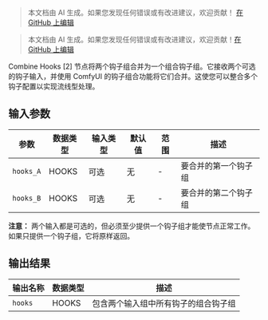 > 本文档由 AI 生成。如果您发现任何错误或有改进建议，欢迎贡献！ [在 GitHub 上编辑](https://github.com/Comfy-Org/embedded-docs/blob/main/comfyui_embedded_docs/docs/CombineHooks/zh.md)

> 本文档由 AI 生成。如果您发现任何错误或有改进建议，欢迎贡献！[在 GitHub 上编辑](https://github.com/Comfy-Org/embedded-docs/blob/main/comfyui_embedded_docs/docs/CombineHooks/en.md)

Combine Hooks [2] 节点将两个钩子组合并为一个组合钩子组。它接收两个可选的钩子输入，并使用 ComfyUI 的钩子组合功能将它们合并。这使您可以整合多个钩子配置以实现流线型处理。

## 输入参数

| 参数 | 数据类型 | 输入类型 | 默认值 | 范围 | 描述 |
|------|-----------|------------|---------|-------|-------------|
| `hooks_A` | HOOKS | 可选 | 无 | - | 要合并的第一个钩子组 |
| `hooks_B` | HOOKS | 可选 | 无 | - | 要合并的第二个钩子组 |

**注意：** 两个输入都是可选的，但必须至少提供一个钩子组才能使节点正常工作。如果只提供一个钩子组，它将原样返回。

## 输出结果

| 输出名称 | 数据类型 | 描述 |
|----------|-----------|-------------|
| `hooks` | HOOKS | 包含两个输入组中所有钩子的组合钩子组 |
